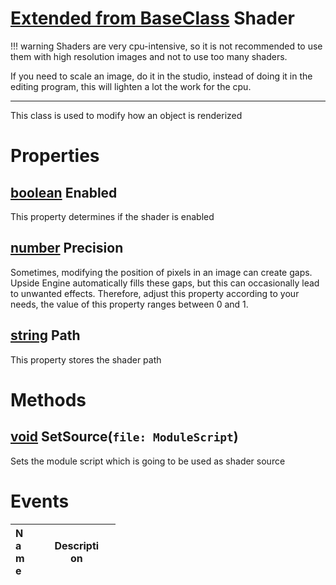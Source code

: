 # [Extended from BaseClass](BaseClass.md) Shader 
!!! warning 
  Shaders are very cpu-intensive, so it is not recommended to use them with high resolution images
  and not to use too many shaders.

  If you need to scale an image, do it in the studio, instead of doing it in the editing program, 
  this will lighten a lot the work for the cpu.	

  _____
  This class is used to modify how an object is renderized
	 
# Properties

## [boolean](boolean.md) Enabled
This property determines if the shader is enabled
        
## [number](number.md) Precision
Sometimes, modifying the position of pixels in an image can create gaps.
  Upside Engine automatically fills these gaps, but this can occasionally 
  lead to unwanted effects. Therefore, adjust this property according to your needs, 
  the value of this property ranges between 0 and 1.

## [string](string.md) Path
This property stores the shader path
        


# Methods

## [void](void.md) SetSource(`file: ModuleScript`) 
 Sets the module script which is going to be used as shader source
	

# Events
|<div style="width:20%; max-size: 20%">Name</div>|<div style="width:80%; max-size: 80%">Description</div>|
|---|---|



